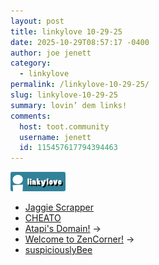 ```yaml
---
layout: post
title: 𝚕𝚒𝚗𝚔𝚢𝚕𝚘𝚟𝚎 𝟷𝟶-𝟸𝟿-𝟸𝟻
date: 2025-10-29T08:57:17 -0400
author: joe jenett
category:
  - linkylove
permalink: /linkylove-10-29-25/
slug: linkylove-10-29-25
summary: lovin’ dem links!
comments:
  host: toot.community
  username: jenett
  id: 115457617794394463
---
```

<span  class="iwt ll36">
<a title="i.webthings linkylove" href="/categories/#linkylove"><img src="/images/linkylove.png" alt="" width="88"></a>
</span>
<ul class="linkylove">
	<li><a href="https://jaggiescrapper.neocities.org/">Jaggie Scrapper</a></li>
	<li><a title="zachary" href="https://cheato.neocities.org/">CHEATO</a></li>
	<li><a title="Atapi/Sterophonick" href="https://atapi.space/">Atapi's Domain!</a> <span title="led to link shown below">&#8594;</span></li>
	<li><a title="Zenith" href="https://zencorner.xyz/">Welcome to ZenCorner!</a> <span title="led to link shown below">&#8594;</span></li>
	<li><a title="Bee" href="https://bee.movie/">suspiciouslyBee</a></li>
</ul>

<a href="https://brid.gy/publish/mastodon"></a>